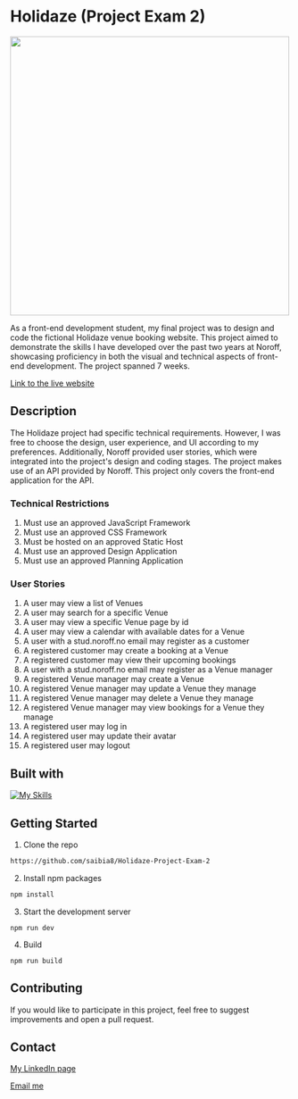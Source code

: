# Holidaze (Project Exam 2)

<img src="/src/assets/Holidaze-Screenshot.jpg" width="500">

As a front-end development student, my final project was to design and code the fictional Holidaze venue booking website. This project aimed to demonstrate the skills I have developed over the past two years at Noroff, showcasing proficiency in both the visual and technical aspects of front-end development. The project spanned 7 weeks.

[Link to the live website]()

## Description
The Holidaze project had specific technical requirements. However, I was free to choose the design, user experience, and UI according to my preferences. Additionally, Noroff provided user stories, which were integrated into the project's design and coding stages. The project makes use of an API provided by Noroff. This project only covers the front-end application for the API.

### Technical Restrictions
1.	Must use an approved JavaScript Framework
2.	Must use an approved CSS Framework
3.	Must be hosted on an approved Static Host
4.	Must use an approved Design Application
5.	Must use an approved Planning Application

### User Stories
1.	A user may view a list of Venues
2.	A user may search for a specific Venue
3.	A user may view a specific Venue page by id
4.	A user may view a calendar with available dates for a Venue
5.	A user with a stud.noroff.no email may register as a customer
6.	A registered customer may create a booking at a Venue
7.	A registered customer may view their upcoming bookings
8.	A user with a stud.noroff.no email may register as a Venue manager
9.	A registered Venue manager may create a Venue
10.	A registered Venue manager may update a Venue they manage
11.	A registered Venue manager may delete a Venue they manage
12.	A registered Venue manager may view bookings for a Venue they manage
13.	A registered user may log in
14.	A registered user may update their avatar
15.	A registered user may logout

## Built with
[![My Skills](https://skillicons.dev/icons?i=html,css,js,react,vite,tailwind,npm,figma,github)](https://skillicons.dev)

## Getting Started
1. Clone the repo
  ```sh
  https://github.com/saibia8/Holidaze-Project-Exam-2
  ```
2. Install npm packages
  ```sh
  npm install
  ```
3. Start the development server
  ```
  npm run dev
  ```
4. Build 
  ```
  npm run build
  ```

## Contributing
If you would like to participate in this project, feel free to suggest improvements and open a pull request.

## Contact

[My LinkedIn page](https://www.linkedin.com/in/sabina-kutniauske-46a486238/)

[Email me](mailto:sabina.kutniauske@gmail.com)

